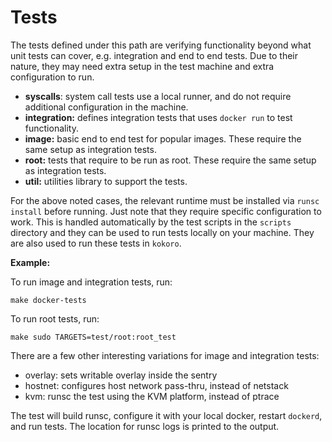# Tests

The tests defined under this path are verifying functionality beyond what unit
tests can cover, e.g. integration and end to end tests. Due to their nature,
they may need extra setup in the test machine and extra configuration to run.

-   **syscalls**: system call tests use a local runner, and do not require
    additional configuration in the machine.
-   **integration:** defines integration tests that uses `docker run` to test
    functionality.
-   **image:** basic end to end test for popular images. These require the same
    setup as integration tests.
-   **root:** tests that require to be run as root. These require the same setup
    as integration tests.
-   **util:** utilities library to support the tests.

For the above noted cases, the relevant runtime must be installed via `runsc
install` before running. Just note that they require specific configuration to
work. This is handled automatically by the test scripts in the `scripts`
directory and they can be used to run tests locally on your machine. They are
also used to run these tests in `kokoro`.

**Example:**

To run image and integration tests, run:

`make docker-tests`

To run root tests, run:

`make sudo TARGETS=test/root:root_test`

There are a few other interesting variations for image and integration tests:

*   overlay: sets writable overlay inside the sentry
*   hostnet: configures host network pass-thru, instead of netstack
*   kvm: runsc the test using the KVM platform, instead of ptrace

The test will build runsc, configure it with your local docker, restart
`dockerd`, and run tests. The location for runsc logs is printed to the output.
